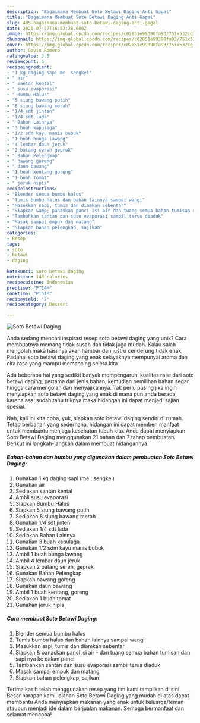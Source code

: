 ```yaml
---
description: "Bagaimana Membuat Soto Betawi Daging Anti Gagal"
title: "Bagaimana Membuat Soto Betawi Daging Anti Gagal"
slug: 485-bagaimana-membuat-soto-betawi-daging-anti-gagal
date: 2020-07-27T16:52:28.600Z
image: https://img-global.cpcdn.com/recipes/c02851e99390fa93/751x532cq70/soto-betawi-daging-foto-resep-utama.jpg
thumbnail: https://img-global.cpcdn.com/recipes/c02851e99390fa93/751x532cq70/soto-betawi-daging-foto-resep-utama.jpg
cover: https://img-global.cpcdn.com/recipes/c02851e99390fa93/751x532cq70/soto-betawi-daging-foto-resep-utama.jpg
author: Gavin Romero
ratingvalue: 3.5
reviewcount: 6
recipeingredient:
- "1 kg daging sapi me  sengkel"
- " air"
- " santan kental"
- " susu evaporasi"
- " Bumbu Halus"
- "5 siung bawang putih"
- "8 siung bawang merah"
- "1/4 sdt jinten"
- "1/4 sdt lada"
- " Bahan Lainnya"
- "3 buah kapulaga"
- "1/2 sdm kayu manis bubuk"
- "1 buah bunga lawang"
- "4 lembar daun jeruk"
- "2 batang sereh geprek"
- " Bahan Pelengkap"
- " bawang goreng"
- " daun bawang"
- "1 buah kentang goreng"
- "1 buah tomat"
- " jeruk nipis"
recipeinstructions:
- "Blender semua bumbu halus"
- "Tumis bumbu halus dan bahan lainnya sampai wangi"
- "Masukkan sapi, tumis dan diamkan sebentar"
- "Siapkan &amp; panaskan panci isi air dan tuang semua bahan tumisan dan sapi nya ke dalam panci"
- "Tambahkan santan dan susu evaporasi sambil terus diaduk"
- "Masak sampai empuk dan matang"
- "Siapkan bahan pelengkap, sajikan"
categories:
- Resep
tags:
- soto
- betawi
- daging

katakunci: soto betawi daging 
nutrition: 148 calories
recipecuisine: Indonesian
preptime: "PT14M"
cooktime: "PT51M"
recipeyield: "2"
recipecategory: Dessert

---
```



![Soto Betawi Daging](https://img-global.cpcdn.com/recipes/c02851e99390fa93/751x532cq70/soto-betawi-daging-foto-resep-utama.jpg)

Anda sedang mencari inspirasi resep soto betawi daging yang unik? Cara membuatnya memang tidak susah dan tidak juga mudah. Kalau salah mengolah maka hasilnya akan hambar dan justru cenderung tidak enak. Padahal soto betawi daging yang enak selayaknya mempunyai aroma dan cita rasa yang mampu memancing selera kita.



Ada beberapa hal yang sedikit banyak mempengaruhi kualitas rasa dari soto betawi daging, pertama dari jenis bahan, kemudian pemilihan bahan segar hingga cara mengolah dan menyajikannya. Tak perlu pusing jika ingin menyiapkan soto betawi daging yang enak di mana pun anda berada, karena asal sudah tahu triknya maka hidangan ini dapat menjadi sajian spesial.


Nah, kali ini kita coba, yuk, siapkan soto betawi daging sendiri di rumah. Tetap berbahan yang sederhana, hidangan ini dapat memberi manfaat untuk membantu menjaga kesehatan tubuh kita. Anda dapat menyiapkan Soto Betawi Daging menggunakan 21 bahan dan 7 tahap pembuatan. Berikut ini langkah-langkah dalam membuat hidangannya.

<!--inarticleads1-->

##### Bahan-bahan dan bumbu yang digunakan dalam pembuatan Soto Betawi Daging:

1. Gunakan 1 kg daging sapi (me : sengkel)
1. Gunakan  air
1. Sediakan  santan kental
1. Ambil  susu evaporasi
1. Siapkan  Bumbu Halus
1. Siapkan 5 siung bawang putih
1. Sediakan 8 siung bawang merah
1. Gunakan 1/4 sdt jinten
1. Sediakan 1/4 sdt lada
1. Sediakan  Bahan Lainnya
1. Gunakan 3 buah kapulaga
1. Gunakan 1/2 sdm kayu manis bubuk
1. Ambil 1 buah bunga lawang
1. Ambil 4 lembar daun jeruk
1. Siapkan 2 batang sereh, geprek
1. Gunakan  Bahan Pelengkap
1. Siapkan  bawang goreng
1. Gunakan  daun bawang
1. Ambil 1 buah kentang, goreng
1. Sediakan 1 buah tomat
1. Gunakan  jeruk nipis




<!--inarticleads2-->

##### Cara membuat Soto Betawi Daging:

1. Blender semua bumbu halus
1. Tumis bumbu halus dan bahan lainnya sampai wangi
1. Masukkan sapi, tumis dan diamkan sebentar
1. Siapkan &amp; panaskan panci isi air - dan tuang semua bahan tumisan dan sapi nya ke dalam panci
1. Tambahkan santan dan susu evaporasi sambil terus diaduk
1. Masak sampai empuk dan matang
1. Siapkan bahan pelengkap, sajikan




Terima kasih telah menggunakan resep yang tim kami tampilkan di sini. Besar harapan kami, olahan Soto Betawi Daging yang mudah di atas dapat membantu Anda menyiapkan makanan yang enak untuk keluarga/teman ataupun menjadi ide dalam berjualan makanan. Semoga bermanfaat dan selamat mencoba!
